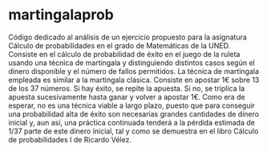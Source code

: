# martingalaprob
Código dedicado al análisis de un ejercicio propuesto para la asignatura Cálculo de probabilidades en el grado de Matemáticas de la UNED. Consiste en el cálculo de probabilidad de éxito en el juego de la ruleta usando una técnica de martingala y distinguiendo distintos casos según el dinero disponible y el número de fallos permitidos.
La técnica de martingala empleada es similar a la martingala clásica. Consiste en apostar 1€ sobre 13 de los 37 números. Si hay éxito, se repite la apuesta. Si no, se triplica la apuesta sucesivamente hasta ganar y volver a apostar 1€.
Como era de esperar, no es una técnica viable a largo plazo, puesto que para conseguir una probabilidad alta de éxito son necesarias grandes cantidades de dinero inicial y, aun así, una práctica continuada tenderá a la pérdida estimada de 1/37 parte de este dinero inicial, tal y como se demuestra en el libro Cálculo de probabilidades I de Ricardo Vélez.
